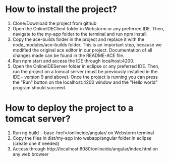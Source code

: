 # How to install the project?
1. Clone/Download the project from github
2. Open the OnlineIDEClient folder in Webstorm or any preferred IDE. Then, navigate to the my-app folder to the terminal
and run npm install. 
3. Copy the ace-builds folder in the project and replace it with the node_modules/ace-builds folder.
This is an important step, because we modified the original ace editor in our project.
Documentation of all changes made can be found in the README-ACE file.
4. Run npm start and access the IDE through localhost:4200.
5. Open the OnlineIDEServer folder in eclipse or any preferred IDE. 
Then, run the project on a tomcat server (must be previously installed in the IDE - version 9 and above). 
Once the project is running you can press the "Run" button on the localhost:4200 window and the "Hello world" program should succeed.
# How to deploy the project to a tomcat server?
1. Run ng build --base-href=/onlineide/angular/ on Webstorm terminal
2. Copy the files in dist/my-app into webapp/angular folder in eclipse (create one if needed)
3. Access through http://localhost:8080/onlineide/angular/index.html on any web browser


